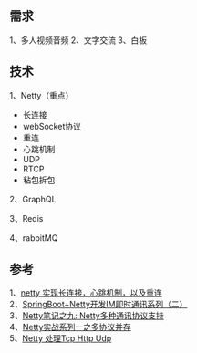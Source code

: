 ## 需求
1、多人视频音频
2、文字交流
3、白板
## 技术
1、Netty（重点）
 - 长连接
 - webSocket协议
 - 重连
 - 心跳机制
 - UDP
 - RTCP
 - 粘包拆包
 
2、GraphQL

3、Redis

4、rabbitMQ

## 参考
1、[netty 实现长连接，心跳机制，以及重连](https://blog.csdn.net/weixin_41558061/article/details/80582996) <br>
2、[SpringBoot+Netty开发IM即时通讯系列（二）](https://blog.csdn.net/qq_26975307/article/details/85051833?spm=1001.2014.3001.5502) <br>
3、[Netty笔记之九: Netty多种通讯协议支持](https://www.jianshu.com/p/9466c24beaa2) <br>
4、[Netty实战系列一之多协议并存](https://blog.csdn.net/wangwei19871103/article/details/104840540) <br>
5、[Netty 处理Tcp Http Udp](https://blog.csdn.net/xiaoreqing/article/details/77849573)